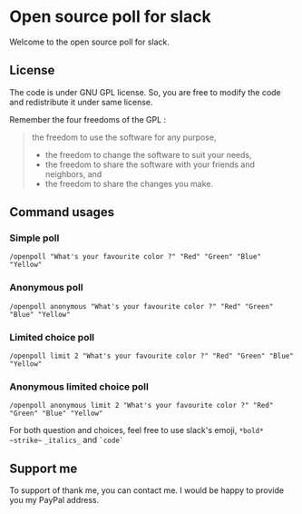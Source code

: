# Open source poll for slack

Welcome to the open source poll for slack.  

## License

The code is under GNU GPL license. So, you are free to modify the code and redistribute it under same license.  
  
Remember the four freedoms of the GPL :  
> the freedom to use the software for any purpose,
> * the freedom to change the software to suit your needs,
> * the freedom to share the software with your friends and neighbors, and
> * the freedom to share the changes you make.

## Command usages

### Simple poll
```
/openpoll "What's your favourite color ?" "Red" "Green" "Blue" "Yellow"
```
### Anonymous poll
```
/openpoll anonymous "What's your favourite color ?" "Red" "Green" "Blue" "Yellow"
```
### Limited choice poll
```
/openpoll limit 2 "What's your favourite color ?" "Red" "Green" "Blue" "Yellow"
```
### Anonymous limited choice poll
```
/openpoll anonymous limit 2 "What's your favourite color ?" "Red" "Green" "Blue" "Yellow"
```
  
For both question and choices, feel free to use slack's emoji, `*bold*` `~strike~` `_italics_` and `` `code` ``  

## Support me

To support of thank me, you can contact me. I would be happy to provide you my PayPal address.
